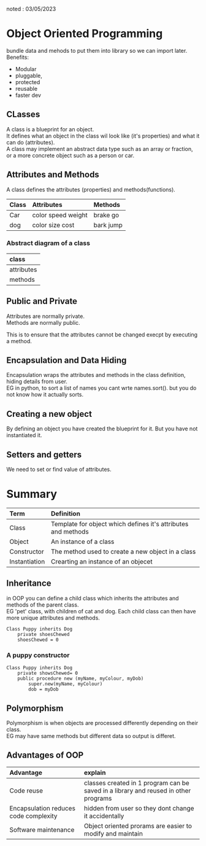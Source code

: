 noted : 03/05/2023

# Object Oriented Programming

bundle data and mehods to put them into library so we can import later.  
Benefits:

- Modular
- pluggable,
- protected
- reusable
- faster dev

## CLasses

A class is a blueprint for an object.  
It defines what an object in the class wil look like (it's properties) and what it can do (attributes).  
A class may implement an abstract data type such as an array or fraction, or a more concrete object such as a person or car.

## Attributes and Methods

A class defines the attributes (properties) and methods(functions).

| Class | Attributes         | Methods   |
| :---- | :----------------- | :-------- |
| Car   | color speed weight | brake go  |
| dog   | color size cost    | bark jump |

### Abstract diagram of a class

| class      |
| :--------- |
| attributes |
| methods    |

## Public and Private

Attributes are normally private.  
Methods are normally public.

This is to ensure that the attributes cannot be changed execpt by executing a method.

## Encapsulation and Data Hiding

Encapsulation wraps the attributes and methods in the class definition, hiding details from user.  
EG in python, to sort a list of names you cant wrte names.sort(). but you do not know how it actually sorts.

## Creating a new object

By defining an object you have created the blueprint for it. But you have not instantiated it.

## Setters and getters

We need to set or find value of attributes.

# Summary

| Term          | Definition                                                    |
| :------------ | :------------------------------------------------------------ |
| Class         | Template for object which defines it's attributes and methods |
| Object        | An instance of a class                                        |
| Constructor   | The method used to create a new object in a class             |
| Instantiation | Crearting an instance of an objecet                           |

## Inheritance

in OOP you can define a child class which inherits the attributes and methods of the parent class.  
EG 'pet' class, with children of cat and dog. Each child class can then have more unique attributes and methods.

```
Class Puppy inherits Dog
    private shoesChewed
    shoesChewed = 0
```

### A puppy constructor

```
Class Puppy inherits Dog
    private showsChewed= 0
    public procedure new (myName, myColour, myDob)
        super.new(myName, myColour)
        dob = myDob
```

## Polymorphism

Polymorphism is when objects are processed differently depending on their class.  
EG may have same methods but different data so output is differet.

## Advantages of OOP

| Advantage                             | explain                                                                             |
| :------------------------------------ | :---------------------------------------------------------------------------------- |
| Code reuse                            | classes created in 1 program can be saved in a library and reused in other programs |
| Encapsulation reduces code complexity | hidden from user so they dont change it accidentally                                |
| Software maintenance                  | Object oriented prorams are easier to modify and maintain                           |
